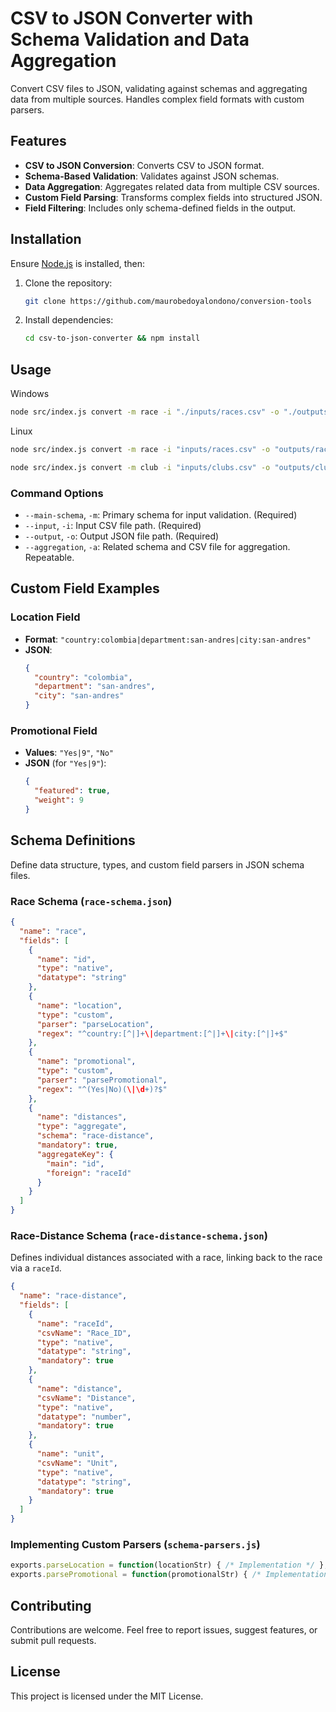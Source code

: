 # CSV to JSON Converter with Schema Validation and Data Aggregation

Convert CSV files to JSON, validating against schemas and aggregating data from multiple sources. Handles complex field formats with custom parsers.

## Features

- **CSV to JSON Conversion**: Converts CSV to JSON format.
- **Schema-Based Validation**: Validates against JSON schemas.
- **Data Aggregation**: Aggregates related data from multiple CSV sources.
- **Custom Field Parsing**: Transforms complex fields into structured JSON.
- **Field Filtering**: Includes only schema-defined fields in the output.

## Installation

Ensure [Node.js](https://nodejs.org/) is installed, then:

1. Clone the repository:
   ```bash
   git clone https://github.com/maurobedoyalondono/conversion-tools
   ```
2. Install dependencies:
   ```bash
   cd csv-to-json-converter && npm install
   ```

## Usage

Windows
```bash
node src/index.js convert -m race -i "./inputs/races.csv" -o "./outputs/races.json" -a "race-distance:./inputs/race-distances.csv"
```

Linux
```bash
node src/index.js convert -m race -i "inputs/races.csv" -o "outputs/races.json" -a "race-distance;inputs/race-distances.csv"

node src/index.js convert -m club -i "inputs/clubs.csv" -o "outputs/clubs.json" -a "club-location;inputs/club-locations.csv" -a "club-trainer;inputs/club-trainers.csv"
```

### Command Options

- `--main-schema`, `-m`: Primary schema for input validation. (Required)
- `--input`, `-i`: Input CSV file path. (Required)
- `--output`, `-o`: Output JSON file path. (Required)
- `--aggregation`, `-a`: Related schema and CSV file for aggregation. Repeatable.

## Custom Field Examples

### Location Field

- **Format**: `"country:colombia|department:san-andres|city:san-andres"`
- **JSON**:
  ```json
  {
    "country": "colombia",
    "department": "san-andres",
    "city": "san-andres"
  }
  ```

### Promotional Field

- **Values**: `"Yes|9"`, `"No"`
- **JSON** (for `"Yes|9"`):
  ```json
  {
    "featured": true,
    "weight": 9
  }
  ```

## Schema Definitions

Define data structure, types, and custom field parsers in JSON schema files.

### Race Schema (`race-schema.json`)

```json
{
  "name": "race",
  "fields": [
    {
      "name": "id",
      "type": "native",
      "datatype": "string"
    },
    {
      "name": "location",
      "type": "custom",
      "parser": "parseLocation",
      "regex": "^country:[^|]+\|department:[^|]+\|city:[^|]+$"
    },
    {
      "name": "promotional",
      "type": "custom",
      "parser": "parsePromotional",
      "regex": "^(Yes|No)(\|\d+)?$"
    },
    {
      "name": "distances",
      "type": "aggregate",
      "schema": "race-distance",
      "mandatory": true,
      "aggregateKey": {
        "main": "id",
        "foreign": "raceId"
      }
    }
  ]
}
```

### Race-Distance Schema (`race-distance-schema.json`)

Defines individual distances associated with a race, linking back to the race via a `raceId`.

```json
{
  "name": "race-distance",
  "fields": [
    {
      "name": "raceId",
      "csvName": "Race_ID",
      "type": "native",
      "datatype": "string",
      "mandatory": true
    },
    {
      "name": "distance",
      "csvName": "Distance",
      "type": "native",
      "datatype": "number",
      "mandatory": true
    },
    {
      "name": "unit",
      "csvName": "Unit",
      "type": "native",
      "datatype": "string",
      "mandatory": true
    }
  ]
}
```

### Implementing Custom Parsers (`schema-parsers.js`)

```javascript
exports.parseLocation = function(locationStr) { /* Implementation */ };
exports.parsePromotional = function(promotionalStr) { /* Implementation */ };
```

## Contributing

Contributions are welcome. Feel free to report issues, suggest features, or submit pull requests.

## License

This project is licensed under the MIT License.
